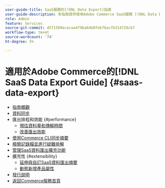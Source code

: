 ```yaml
---
user-guide-title: SaaS服務的[!DNL Data Export]指南
user-guide-description: 本指南提供使用Adobe Commerce SaaS服務 [!DNL Data Export] 擴充功能的詳細指示。
role: Admin
feature: Services
source-git-commit: d5f1589ececaa4f9ba64b0feb76acfb314720cb7
workflow-type: tm+mt
source-wordcount: '74'
ht-degree: 5%

---
```


# 適用於Adobe Commerce的[!DNL SaaS Data Export Guide] {#saas-data-export}

- [指南概觀](overview.md)
- [資料同步](data-synchronization.md)
- 匯出排程和效能 {#performance}
   - [預估資料量和傳輸時間](estimate-data-volume-sync-time.md)
   - [改善匯出效能](customize-export-processing.md)
- [使用Commerce CLI同步摘要](data-export-cli-commands.md)
- [檢閱記錄檔並進行疑難排解](troubleshooting-logging.md)
- [管理SaaS資料匯出擴充功能](manage-extension.md)
- 擴充性 {#extensibility}
   - [延伸與自訂SaaS資料匯出摘要](extensibility-and-customizations.md)
   - [動態新增產品屬性](add-attribute-dynamically.md)
- [發行說明](release-notes.md)
- [返回Commerce服務首頁](https://experienceleague.adobe.com/docs/commerce/user-guides/home.html?lang=zh-Hant)
